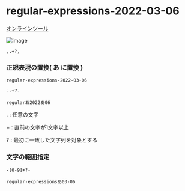 # regular-expressions-2022-03-06

[オンラインツール](https://php-regexp.a-zumi.net/preg_replace)

![image](https://user-images.githubusercontent.com/1501327/156913342-c4637e46-ea3f-4937-a680-a786d8689ec5.png)
```
,.+?,
```

### 正規表現の置換( あ に置換 )

```
regular-expressions-2022-03-06
```
```
-.+?-
```
```
regularあ2022あ06
```

. : 任意の文字

\+ : 直前の文字が1文字以上

? : 最初に一致した文字列を対象とする

### 文字の範囲指定

```
-[0-9]+?-
```
```
regular-expressionsあ03-06
```

